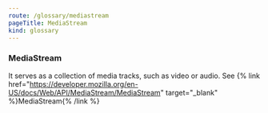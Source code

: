 ```yaml
---
route: /glossary/mediastream
pageTitle: MediaStream
kind: glossary
---
```


### MediaStream

It serves as a collection of media tracks, such as video or audio. See {% link href="https://developer.mozilla.org/en-US/docs/Web/API/MediaStream/MediaStream" target="_blank" %}MediaStream{% /link %}
